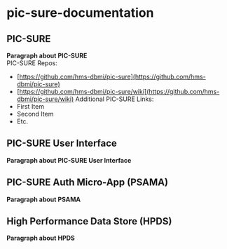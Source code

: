 # pic-sure-documentation
## PIC-SURE
**Paragraph about PIC-SURE**  
PIC-SURE Repos:
- [https://github.com/hms-dbmi/pic-sure](https://github.com/hms-dbmi/pic-sure)
- [https://github.com/hms-dbmi/pic-sure/wiki](https://github.com/hms-dbmi/pic-sure/wiki)
Additional PIC-SURE Links:
- First Item
- Second Item
- Etc.
## PIC-SURE User Interface
**Paragraph about PIC-SURE User Interface**  
## PIC-SURE Auth Micro-App (PSAMA)
**Paragraph about PSAMA**  
## High Performance Data Store (HPDS)
**Paragraph about HPDS**  
